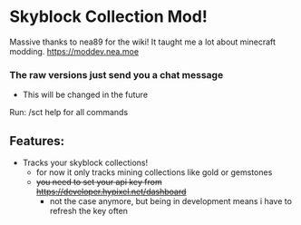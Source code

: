 # Skyblock Collection Mod!
Massive thanks to nea89 for the wiki! It taught me a lot about minecraft modding.
https://moddev.nea.moe

### The raw versions just send you a chat message
- This will be changed in the future

Run: /sct help for all commands
## Features: 
- Tracks your skyblock collections!
  - for now it only tracks mining collections like gold or gemstones
  - ~~you need to set your api key from https://developer.hypixel.net/dashboard~~
    - not the case anymore, but being in development means i have to refresh the key often
